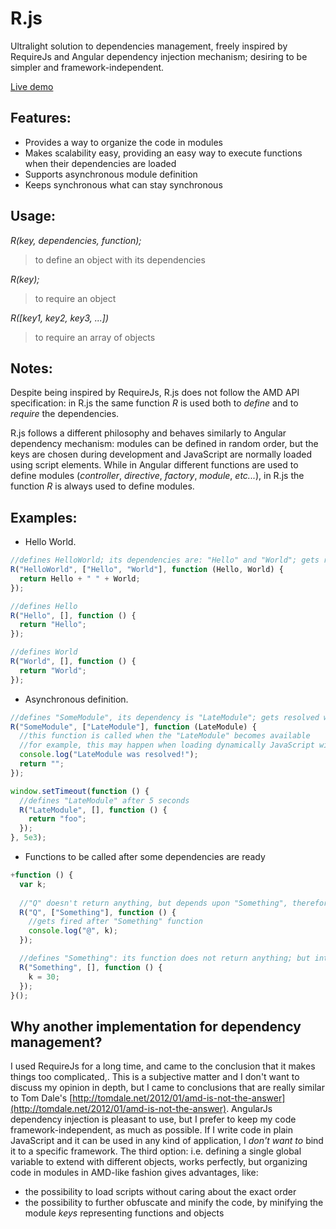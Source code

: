 # R.js
Ultralight solution to dependencies management, freely inspired by RequireJs and Angular dependency injection mechanism; desiring to be simpler and framework-independent.

[Live demo](http://ugrose.com/content/demos/rjs/index.html)

## Features:
- Provides a way to organize the code in modules
- Makes scalability easy, providing an easy way to execute functions when their dependencies are loaded
- Supports asynchronous module definition
- Keeps synchronous what can stay synchronous

## Usage:
_R(key, dependencies, function);_
> to define an object with its dependencies

_R(key);_
> to require an object

_R([key1, key2, key3, ...])_
> to require an array of objects

## Notes:
Despite being inspired by RequireJs, R.js does not follow the AMD API specification: in R.js the same function _R_ is used both to _define_ and to _require_ the dependencies.

R.js follows a different philosophy and behaves similarly to Angular dependency mechanism: modules can be defined in random order, but the keys are chosen during development and JavaScript are normally loaded using script elements. While in Angular different functions are used to define modules (_controller_, _directive_, _factory_, _module_, _etc..._), in R.js the function _R_ is always used to define modules.

## Examples:
- Hello World.
```javascript
//defines HelloWorld; its dependencies are: "Hello" and "World"; gets resolved when both "Hello" and "World" becomes defined.
R("HelloWorld", ["Hello", "World"], function (Hello, World) {
  return Hello + " " + World;
});

//defines Hello
R("Hello", [], function () {
  return "Hello";
});

//defines World
R("World", [], function () {
  return "World";
});
```
- Asynchronous definition.
```javascript
//defines "SomeModule", its dependency is "LateModule"; gets resolved when "LateModule" becomes defined
R("SomeModule", ["LateModule"], function (LateModule) {
  //this function is called when the "LateModule" becomes available
  //for example, this may happen when loading dynamically JavaScript with an AJAX call
  console.log("LateModule was resolved!");
  return "";
});

window.setTimeout(function () {
  //defines "LateModule" after 5 seconds
  R("LateModule", [], function () {  
    return "foo";
  });
}, 5e3);
```
- Functions to be called after some dependencies are ready
```javascript
+function () {
  var k;
  
  //"Q" doesn't return anything, but depends upon "Something", therefore its function is called after "Something" function.
  R("Q", ["Something"], function () {
    //gets fired after "Something" function
    console.log("@", k);
  });

  //defines "Something": its function does not return anything; but interacts with external variable "k"
  R("Something", [], function () {
    k = 30;
  });
}();
```

## Why another implementation for dependency management?
I used RequireJs for a long time, and came to the conclusion that it makes things too complicated,.
This is a subjective matter and I don't want to discuss my opinion in depth, but I came to conclusions that are really similar to Tom Dale's [http://tomdale.net/2012/01/amd-is-not-the-answer](http://tomdale.net/2012/01/amd-is-not-the-answer).
AngularJs dependency injection is pleasant to use, but I prefer to keep my code framework-independent, as much as possible. If I write code in plain JavaScript and it can be used in any kind of application, I *don't want to* bind it to a specific framework.
The third option: i.e. defining a single global variable to extend with different objects, works perfectly, but organizing code in modules in AMD-like fashion gives advantages, like:
- the possibility to load scripts without caring about the exact order
- the possibility to further obfuscate and minify the code, by minifying the module _keys_ representing functions and objects
